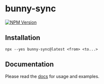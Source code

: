 # bunny-sync

[![NPM Version](https://img.shields.io/npm/v/bunny-sync?color=blue)](https://www.npmjs.com/package/bunny-sync)

## Installation

```
npx --yes bunny-sync@latest <from> <to...>
```

## Documentation

Please read the [docs](https://bunny-launcher.com/bunny-sync/getting-started/) for usage and examples.
